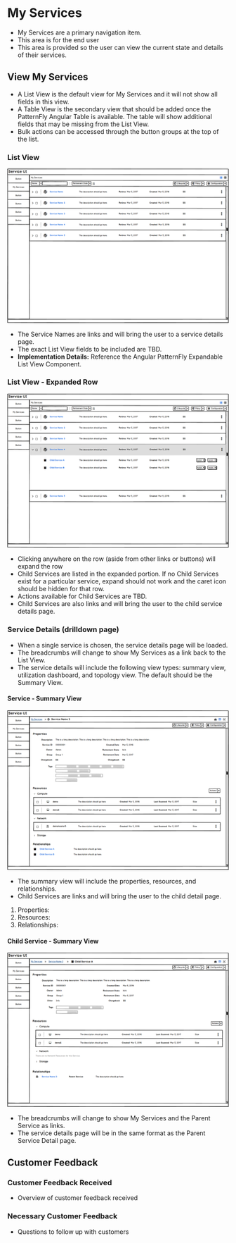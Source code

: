 # My Services
* My Services are a primary navigation item.
* This area is for the end user
* This area is provided so the user can view the current state and details of their services.

## View My Services
* A List View is the default view for My Services and it will not show all fields in this view.
* A Table View is the secondary view that should be added once the PatternFly Angular Table is available. The table will show additional fields that may be missing from the List View.
* Bulk actions can be accessed through the button groups at the top of the list.

### List View
![Image of List View.](img/Services-ListView.png)
* The Service Names are links and will bring the user to a service details page.
* The exact List View fields to be included are TBD.
* **Implementation Details:** Reference the Angular PatternFly Expandable List View Component.

### List View - Expanded Row
![Image of Expanded List View.](img/Services-ExpandedListView.png)
* Clicking anywhere on the row (aside from other links or buttons) will expand the row
* Child Services are listed in the expanded portion. If no Child Services exist for a particular service, expand should not work and the caret icon should be hidden for that row.
* Actions available for Child Services are TBD.
* Child Services are also links and will bring the user to the child service details page.

### Service Details (drilldown page)
* When a single service is chosen, the service details page will be loaded.
* The breadcrumbs will change to show My Services as a link back to the List View.
* The service details will include the following view types: summary view, utilization dashboard, and topology view. The default should be the Summary View.

#### Service - Summary View
![Image of Detail View for a Service.](img/Services-DetailView.png)
* The summary view will include the properties, resources, and relationships.
* Child Services are links and will bring the user to the child detail page.
1. Properties:
2. Resources:
3. Relationships:

#### Child Service - Summary View
![Image of Detail View for a Child Service.](img/Services-ChildDetailView.png)
* The breadcrumbs will change to show My Services and the Parent Service as links.
* The service details page will be in the same format as the Parent Service Detail page.


## Customer Feedback

### Customer Feedback Received
  - Overview of customer feedback received

### Necessary Customer Feedback
  - Questions to follow up with customers
